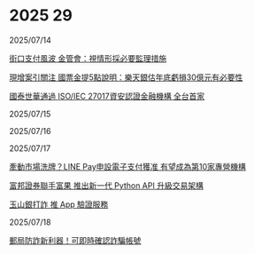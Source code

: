 # 2025 29

2025/07/14

[街口支付風波 金管會：視情形採必要監理措施](https://www.ctee.com.tw/news/20250714700905-430301)

[現增案引關注 國票金提5點說明：樂天銀估年底虧損30億元有必要性](https://udn.com/news/story/7239/8871861)

[國泰世華通過 ISO/IEC 27017資安認證金融機構 全台首家](https://udn.com/news/story/7239/8871914)

2025/07/15

2025/07/16

2025/07/17

[牽動市場洗牌？LINE Pay申設電子支付獲准 有望成為第10家專營機構](https://udn.com/news/story/7239/8879539)

[富邦證券聯手富果 推出新一代 Python API 升級交易架構](https://money.udn.com/money/story/5613/8877935?from=edn_related_storybottom)

[玉山銀打詐 推 App 驗證服務](https://money.udn.com/money/story/122376/8877341)

2025/07/18

[郵局防詐新利器！可即時確認詐騙帳號](https://news.ltn.com.tw/news/life/breakingnews/5112732)